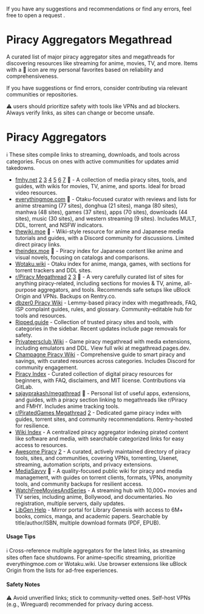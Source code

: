 If you have any suggestions and recommendations or find any errors, feel free to open a request .
# Piracy Aggregators Megathread

A curated list of major piracy aggregator sites and megathreads for discovering resources like streaming for anime, movies, TV, and more. Items with a 🌟 icon are my personal favorites based on reliability and comprehensiveness.

If you have suggestions or find errors, consider contributing via relevant communities or repositories.

⚠️ users should prioritize safety with tools like VPNs and ad blockers. Always verify links, as sites can change or become unsafe.

# Piracy Aggregators
ℹ️ These sites compile links to streaming, downloads, and tools across categories. Focus on ones with active communities for updates amid takedowns.
* <a href="https://fmhy.net/" target="_blank" rel="noopener noreferrer">fmhy.net</a> <a href="https://fmhy.pages.dev/" target="_blank" rel="noopener noreferrer">2</a> <a href="https://www.reddit.com/r/FREEMEDIAHECKYEAH/wiki/index/" target="_blank" rel="noopener noreferrer">3</a> <a href="https://rentry.co/FMHY" target="_blank" rel="noopener noreferrer">4</a> <a href="https://rentry.org/FMHY" target="_blank" rel="noopener noreferrer">5</a> <a href="https://github.com/fmhy/FMHY/wiki" target="_blank" rel="noopener noreferrer">6</a>  <a href="https://saidit.net/s/freemediaheckyeah/wiki/index" target="_blank" rel="noopener noreferrer">7</a> 🌟 - A collection of media piracy sites, tools, and guides, with wikis for movies, TV, anime, and sports. Ideal for broad video resources.
* <a href="https://everythingmoe.com/" target="_blank" rel="noopener noreferrer">everythingmoe.com</a> 🌟 - Otaku-focused curator with reviews and lists for anime streaming (77 sites), donghua (21 sites), manga (80 sites), manhwa (48 sites), games (37 sites), apps (70 sites), downloads (44 sites), music (30 sites), and western streaming (9 sites). Includes MULT, DDL, torrent, and NSFW indicators.
* <a href="https://thewiki.moe/" target="_blank" rel="noopener noreferrer">thewiki.moe</a> 🌟 - Wiki-style resource for anime and Japanese media tutorials and guides, with a Discord community for discussions. Limited direct piracy links.
* <a href="https://theindex.moe/" target="_blank" rel="noopener noreferrer">theindex.moe</a> 🌟 - Piracy index for Japanese content like anime and visual novels, focusing on catalogs and comparisons.
* <a href="https://wotaku.wiki/" target="_blank" rel="noopener noreferrer">Wotaku.wiki</a> - Otaku index for anime, manga, games, with sections for torrent trackers and DDL sites.
* <a href="https://www.reddit.com/r/Piracy/wiki/megathread" target="_blank" rel="noopener noreferrer">r/Piracy Megathread</a> <a href="https://rentry.co/megathread" target="_blank" rel="noopener noreferrer">2</a> <a href="https://rentry.org/megathread" target="_blank" rel="noopener noreferrer">3</a>  🌟 - A very carefully curated list of sites for anything piracy-related, including sections for movies & TV, anime, all-purpose aggregators, and tools. Recommends safe setups like uBlock Origin and VPNs. Backups on Rentry.co.
* <a href="https://wiki.dbzer0.com/piracy" target="_blank" rel="noopener noreferrer">dbzer0 Piracy Wiki</a> - Lemmy-based piracy index with megathreads, FAQ, ISP complaint guides, rules, and glossary. Community-editable hub for tools and resources.
* <a href="https://ripped.guide/" target="_blank" rel="noopener noreferrer">Ripped.guide</a> - Collection of trusted piracy sites and tools, with categories in the sidebar. Recent updates include page removals for safety.
* <a href="https://megathread.pages.dev/" target="_blank" rel="noopener noreferrer">Privateersclub Wiki</a> - Game piracy megathread with media extensions, including emulators and DDL. View full wiki at megathread.pages.dev.
* <a href="https://champagne.pages.dev/" target="_blank" rel="noopener noreferrer">Champagne Piracy Wiki</a> - Comprehensive guide to smart piracy and savings, with curated resources across categories. Includes Discord for community engagement.
* <a href="https://piracy.vercel.app/" target="_blank" rel="noopener noreferrer">Piracy Index</a> - Curated collection of digital piracy resources for beginners, with FAQ, disclaimers, and MIT license. Contributions via GitLab.
* <a href="https://sajayprakash.github.io/megathread/" target="_blank" rel="noopener noreferrer">sajayprakash/megathread</a> 🌟 - Personal list of useful apps, extensions, and guides, with a piracy section linking to megathreads like r/Piracy and FMHY. Includes anime tracking tools.
* <a href="https://rentry.org/pgames" target="_blank" rel="noopener noreferrer">r/PiratedGames Megathread</a> <a href="https://rentry.co/piratedgames" target="_blank" rel="noopener noreferrer">2</a> - Dedicated game piracy index with guides, torrent sites, and community recommendations. Rentry-hosted for resilience.
* <a href="https://wiki-index.pages.dev/" target="_blank" rel="noopener noreferrer">Wiki Index</a> - A centralized piracy aggregator indexing pirated content like software and media, with searchable categorized links for easy access to resources.
* <a href="https://shakil-shahadat.github.io/awesome-piracy/" target="_blank" rel="noopener noreferrer">Awesome Piracy</a> <a href="https://web.archive.org/web/20220000000000*/https://github.com/Shakil-Shahadat/awesome-piracy" target="_blank" rel="noopener noreferrer">2</a> - A curated, actively maintained directory of piracy tools, sites, and communities, covering VPNs, torrenting, Usenet, streaming, automation scripts, and privacy extensions.
* <a href="https://mediasavvy.pages.dev/" target="_blank" rel="noopener noreferrer">MediaSavvy</a> 🌟 - A quality-focused public wiki for piracy and media management, with guides on torrent clients, formats, VPNs, anonymity tools, and community backups for resilient access.
* <a href="https://watchfreemoviesandseries.com/" target="_blank" rel="noopener noreferrer">WatchFreeMoviesAndSeries</a> - A streaming hub with 10,000+ movies and TV series, including anime, Bollywood, and documentaries. No registration, multiple servers, daily updates.
* <a href="https://www.libgen.help/" target="_blank" rel="noopener noreferrer">LibGen Help</a> - Mirror portal for Library Genesis with access to 6M+ books, comics, manga, and academic papers. Searchable by title/author/ISBN, multiple download formats (PDF, EPUB).

#### Usage Tips
ℹ️ Cross-reference multiple aggregators for the latest links, as streaming sites often face shutdowns. For anime-specific streaming, prioritize everythingmoe.com or Wotaku.wiki. Use browser extensions like uBlock Origin from the lists for ad-free experiences.

#### Safety Notes
⚠️ Avoid unverified links; stick to community-vetted ones. Self-host VPNs (e.g., Wireguard) recommended for privacy during access.
